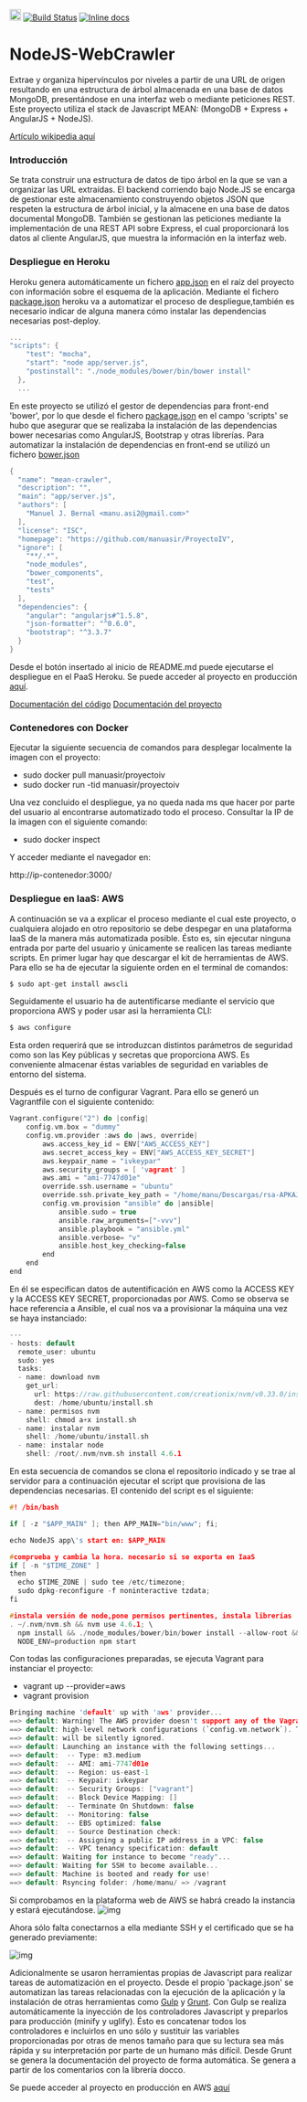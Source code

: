 <a href="https://github.com/manuasir/NodeJS-WebCrawle" ><img src="https://www.herokucdn.com/deploy/button.svg" height="20px"/></a>
[![Build Status](https://travis-ci.org/manuasir/NodeJS-WebCrawler.svg?branch=master)](https://travis-ci.org/manuasir/NodeJS-WebCrawler)
[![Inline docs](http://inch-ci.org/github/manuasir/NodeJS-WebCrawler.svg?branch=master)](http://inch-ci.org/github/manuasir/NodeJS-WebCrawler)

# NodeJS-WebCrawler

Extrae y organiza hipervínculos por niveles a partir de una URL de origen resultando en una estructura de árbol almacenada en una base de datos MongoDB, presentándose en una interfaz web o mediante peticiones REST. Este proyecto utiliza el stack de Javascript MEAN: (MongoDB + Express + AngularJS + NodeJS).

[Artículo wikipedia aquí](https://en.wikipedia.org/wiki/Web_crawler)

### Introducción

Se trata construir una estructura de datos de tipo árbol en la que se van a organizar las URL extraídas.
El backend corriendo bajo Node.JS se encarga de gestionar este almacenamiento construyendo objetos JSON que respeten la estructura de árbol inicial, y la almacene en una base de datos documental MongoDB.
También se gestionan las peticiones mediante la implementación de una REST API sobre Express, el cual proporcionará los datos al cliente AngularJS, que muestra la información en la interfaz web.

### Despliegue en Heroku

Heroku genera automáticamente un fichero [app.json](https://github.com/manuasir/ProyectoIV/blob/master/app.json) en el raíz del proyecto con información sobre el esquema de la aplicación. 
Mediante el fichero [package.json](https://github.com/manuasir/ProyectoIV/blob/master/package.json) heroku va a automatizar el proceso de despliegue,también es necesario indicar de alguna manera cómo instalar las dependencias necesarias post-deploy.
```c
...
"scripts": {
    "test": "mocha",
    "start": "node app/server.js",
    "postinstall": "./node_modules/bower/bin/bower install"
  },
  ...
```
En este proyecto se utilizó el gestor de dependencias para front-end 'bower', por lo que desde el fichero [package.json](https://github.com/manuasir/ProyectoIV/blob/master/package.json) en el campo 'scripts' se hubo que asegurar que se realizaba la instalación de las dependencias bower necesarias como AngularJS, Bootstrap y otras librerías.
Para automatizar la instalación de dependencias en front-end se utilizó un fichero [bower.json](https://github.com/manuasir/ProyectoIV/blob/master/bower.json)
```c
{
  "name": "mean-crawler",
  "description": "",
  "main": "app/server.js",
  "authors": [
    "Manuel J. Bernal <manu.asi2@gmail.com>"
  ],
  "license": "ISC",
  "homepage": "https://github.com/manuasir/ProyectoIV",
  "ignore": [
    "**/.*",
    "node_modules",
    "bower_components",
    "test",
    "tests"
  ],
  "dependencies": {
    "angular": "angularjs#^1.5.8",
    "json-formatter": "^0.6.0",
    "bootstrap": "^3.3.7"
  }
}
```
Desde el botón insertado al inicio de README.md puede ejecutarse el despliegue en el PaaS Heroku.
Se puede acceder al proyecto en producción [aquí](https://ivwebcrawler.herokuapp.com/).

[Documentación del código](https://ivwebcrawler.herokuapp.com/docs/Gruntfile.html)
[Documentación del proyecto](https://github.com/manuasir/ProyectoIV/tree/docs/README.md)

### Contenedores con Docker

Ejecutar la siguiente secuencia de comandos para desplegar localmente la imagen con el proyecto:

- sudo docker pull manuasir/proyectoiv
- sudo docker run -tid manuasir/proyectoiv 

Una vez concluido el despliegue, ya no queda nada ms que hacer por parte del usuario al encontrarse automatizado todo el proceso. Consultar la IP de la imagen con el siguiente comando:

- sudo docker inspect <id-container>

Y acceder mediante el navegador en:

http://ip-contenedor:3000/


### Despliegue en IaaS: AWS

A continuación se va a explicar el proceso mediante el cual este proyecto, o cualquiera alojado en otro repositorio se debe despegar en una plataforma IaaS de la manera más automatizada posible. Ésto es, sin ejecutar ninguna entrada por parte del usuario y únicamente se realicen las tareas mediante scripts.
En primer lugar hay que descargar el kit de herramientas de AWS. Para ello se ha de ejecutar la siguiente orden en el terminal de comandos:

```c
$ sudo apt-get install awscli
```

Seguidamente el usuario ha de autentificarse mediante el servicio que proporciona AWS y poder usar asi la herramienta CLI:

```c
$ aws configure
```

Esta orden requerirá que se introduzcan distintos parámetros de seguridad como son las Key públicas y secretas que proporciona AWS.
Es conveniente almacenar éstas variables de seguridad en variables de entorno del sistema.

Después es el turno de configurar Vagrant. Para ello se generó un Vagrantfile con el siguiente contenido:

```c
Vagrant.configure("2") do |config|
	config.vm.box = "dummy"
	config.vm.provider :aws do |aws, override|
		aws.access_key_id = ENV["AWS_ACCESS_KEY"]
		aws.secret_access_key = ENV["AWS_ACCESS_KEY_SECRET"]
		aws.keypair_name = "ivkeypar"
		aws.security_groups = [ 'vagrant' ]
		aws.ami = "ami-7747d01e"
		override.ssh.username = "ubuntu"
		override.ssh.private_key_path = "/home/manu/Descargas/rsa-APKAJVKAQI6IIO6BCRBQ.pem"
		config.vm.provision "ansible" do |ansible|
			ansible.sudo = true
			ansible.raw_arguments=["-vvv"]
			ansible.playbook = "ansible.yml"
			ansible.verbose= "v"
			ansible.host_key_checking=false
		end
	end
end
```

En él se especifican datos de autentificación en AWS como la ACCESS KEY y la ACCESS KEY SECRET, proporcionadas por AWS.
Como se observa se hace referencia a Ansible, el cual nos va a provisionar la máquina una vez se haya instanciado:

```c
---
- hosts: default
  remote_user: ubuntu
  sudo: yes
  tasks:
  - name: download nvm
    get_url:
      url: https://raw.githubusercontent.com/creationix/nvm/v0.33.0/install.sh
      dest: /home/ubuntu/install.sh
  - name: permisos nvm
    shell: chmod a+x install.sh
  - name: instalar nvm
    shell: /home/ubuntu/install.sh
  - name: instalar node
    shell: /root/.nvm/nvm.sh install 4.6.1
```

En esta secuencia de comandos se clona el repositorio indicado y se trae al servidor para a continuación ejecutar el script que provisiona de las dependencias necesarias. El contenido del script es el siguiente:

```c
#! /bin/bash

if [ -z "$APP_MAIN" ]; then APP_MAIN="bin/www"; fi;

echo NodeJS app\'s start en: $APP_MAIN

#comprueba y cambia la hora. necesario si se exporta en IaaS
if [ -n "$TIME_ZONE" ]
then
  echo $TIME_ZONE | sudo tee /etc/timezone;
  sudo dpkg-reconfigure -f noninteractive tzdata;
fi

#instala versión de node,pone permisos pertinentes, instala librerías
. ~/.nvm/nvm.sh && nvm use 4.6.1; \
  npm install && ./node_modules/bower/bin/bower install --allow-root && grunt && gulp compress; \
  NODE_ENV=production npm start
```

Con todas las configuraciones preparadas, se ejecuta Vagrant para instanciar el proyecto:

- vagrant up --provider=aws
- vagrant provision

```c
Bringing machine 'default' up with 'aws' provider...
==> default: Warning! The AWS provider doesn't support any of the Vagrant
==> default: high-level network configurations (`config.vm.network`). They
==> default: will be silently ignored.
==> default: Launching an instance with the following settings...
==> default:  -- Type: m3.medium
==> default:  -- AMI: ami-7747d01e
==> default:  -- Region: us-east-1
==> default:  -- Keypair: ivkeypar
==> default:  -- Security Groups: ["vagrant"]
==> default:  -- Block Device Mapping: []
==> default:  -- Terminate On Shutdown: false
==> default:  -- Monitoring: false
==> default:  -- EBS optimized: false
==> default:  -- Source Destination check: 
==> default:  -- Assigning a public IP address in a VPC: false
==> default:  -- VPC tenancy specification: default
==> default: Waiting for instance to become "ready"...
==> default: Waiting for SSH to become available...
==> default: Machine is booted and ready for use!
==> default: Rsyncing folder: /home/manu/ => /vagrant
```

Si comprobamos en la plataforma web de AWS se habrá creado la instancia y estará ejecutándose.
![img](http://i1339.photobucket.com/albums/o717/manuasir/c9_zpscni59rfl.png)

Ahora sólo falta conectarnos a ella mediante SSH y el certificado que se ha generado previamente:

![img](http://i1339.photobucket.com/albums/o717/manuasir/c8_zpsgivu2ggg.png)

Adicionalmente se usaron herramientas propias de Javascript para realizar tareas de automatización en el proyecto. Desde el propio 'package.json' se automatizan las tareas relacionadas con la ejecución de la aplicación y la instalación de otras herramientas como [Gulp](https://github.com/manuasir/ProyectoIV/blob/master/Gulpfile.js) y [Grunt](https://github.com/manuasir/ProyectoIV/blob/master/Gruntfile.js).
Con Gulp se realiza automáticamente la inyección de los controladores Javascript y preparlos para producción (minify y uglify). Ésto es concatenar todos los controladores e incluirlos en uno sólo y sustituir las variables proporcionadas por otras de menos tamaño para que su lectura sea más rápida y su interpretación por parte de un humano más difícil. 
Desde Grunt se genera la documentación del proyecto de forma automática. Se genera a partir de los comentarios con la librería docco.

Se puede acceder al proyecto en producción en AWS [aquí](http://ec2-54-88-8-70.compute-1.amazonaws.com:3000/)

